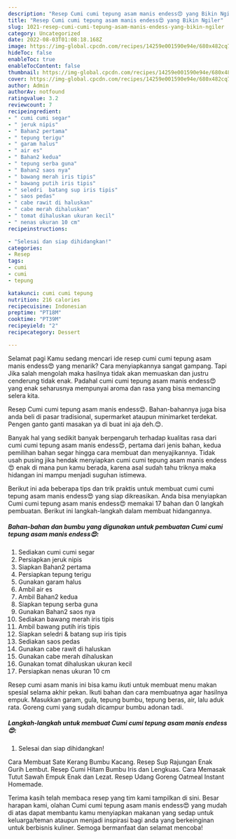 ```yaml
---
description: "Resep Cumi cumi tepung asam manis endess😍 yang Bikin Ngiler"
title: "Resep Cumi cumi tepung asam manis endess😍 yang Bikin Ngiler"
slug: 1021-resep-cumi-cumi-tepung-asam-manis-endess-yang-bikin-ngiler
category: Uncategorized
date: 2022-08-03T01:08:18.168Z
image: https://img-global.cpcdn.com/recipes/14259e001590e94e/680x482cq70/cumi-cumi-tepung-asam-manis-endess-foto-resep-utama.jpg
hideToc: false
enableToc: true
enableTocContent: false
thumbnail: https://img-global.cpcdn.com/recipes/14259e001590e94e/680x482cq70/cumi-cumi-tepung-asam-manis-endess-foto-resep-utama.jpg
cover: https://img-global.cpcdn.com/recipes/14259e001590e94e/680x482cq70/cumi-cumi-tepung-asam-manis-endess-foto-resep-utama.jpg
author: Admin
authorAv: notfound
ratingvalue: 3.2
reviewcount: 7
recipeingredient:
- " cumi cumi segar"
- " jeruk nipis"
- " Bahan2 pertama"
- " tepung terigu"
- " garam halus"
- " air es"
- " Bahan2 kedua"
- " tepung serba guna"
- " Bahan2 saos nya"
- " bawang merah iris tipis"
- " bawang putih iris tipis"
- " seledri  batang sup iris tipis"
- " saos pedas"
- " cabe rawit di haluskan"
- " cabe merah dihaluskan"
- " tomat dihaluskan ukuran kecil"
- " nenas ukuran 10 cm"
recipeinstructions:

- "Selesai dan siap dihidangkan!"
categories:
- Resep
tags:
- cumi
- cumi
- tepung

katakunci: cumi cumi tepung 
nutrition: 216 calories
recipecuisine: Indonesian
preptime: "PT18M"
cooktime: "PT39M"
recipeyield: "2"
recipecategory: Dessert

---
```



Selamat pagi Kamu sedang mencari ide resep cumi cumi tepung asam manis endess😍 yang menarik? Cara menyiapkannya sangat gampang. Tapi Jika salah mengolah maka hasilnya tidak akan memuaskan dan justru cenderung tidak enak. Padahal cumi cumi tepung asam manis endess😍 yang enak seharusnya mempunyai aroma dan rasa yang bisa memancing selera kita.


Resep Cumi cumi tepung asam manis endess😍. Bahan-bahannya juga bisa anda beli di pasar tradisional, supermarket ataupun minimarket terdekat. Pengen ganto ganti masakan ya di buat ini aja deh.😊.

Banyak hal yang sedikit banyak berpengaruh terhadap kualitas rasa dari cumi cumi tepung asam manis endess😍, pertama dari jenis bahan, kedua pemilihan bahan segar hingga cara membuat dan menyajikannya. Tidak usah pusing jika hendak menyiapkan cumi cumi tepung asam manis endess😍 enak di mana pun kamu berada, karena asal sudah tahu triknya maka hidangan ini mampu menjadi suguhan istimewa.


Berikut ini ada beberapa tips dan trik praktis untuk membuat cumi cumi tepung asam manis endess😍 yang siap dikreasikan. Anda bisa menyiapkan Cumi cumi tepung asam manis endess😍 memakai 17 bahan dan 0 langkah pembuatan. Berikut ini langkah-langkah dalam membuat hidangannya.

<!--inarticleads1-->

##### Bahan-bahan dan bumbu yang digunakan untuk pembuatan Cumi cumi tepung asam manis endess😍:

1. Sediakan  cumi cumi segar
1. Persiapkan  jeruk nipis
1. Siapkan  Bahan2 pertama
1. Persiapkan  tepung terigu
1. Gunakan  garam halus
1. Ambil  air es
1. Ambil  Bahan2 kedua
1. Siapkan  tepung serba guna
1. Gunakan  Bahan2 saos nya
1. Sediakan  bawang merah iris tipis
1. Ambil  bawang putih iris tipis
1. Siapkan  seledri &amp; batang sup iris tipis
1. Sediakan  saos pedas
1. Gunakan  cabe rawit di haluskan
1. Gunakan  cabe merah dihaluskan
1. Gunakan  tomat dihaluskan ukuran kecil
1. Persiapkan  nenas ukuran 10 cm


Resep cumi asam manis ini bisa kamu ikuti untuk membuat menu makan spesial selama akhir pekan. Ikuti bahan dan cara membuatnya agar hasilnya empuk. Masukkan garam, gula, tepung bumbu, tepung beras, air, lalu aduk rata. Goreng cumi yang sudah dicampur bumbu adonan tadi. 

<!--inarticleads2-->

##### Langkah-langkah untuk membuat Cumi cumi tepung asam manis endess😍:


1. Selesai dan siap dihidangkan!

Cara Membuat Sate Kerang Bumbu Kacang. Resep Sup Rajungan Enak Gurih Lembut. Resep Cumi Hitam Bumbu Iris dan Lengkuas. Cara Memasak Tutut Sawah Empuk Enak dan Lezat. Resep Udang Goreng Oatmeal Instant Homemade. 

Terima kasih telah membaca resep yang tim kami tampilkan di sini. Besar harapan kami, olahan Cumi cumi tepung asam manis endess😍 yang mudah di atas dapat membantu kamu menyiapkan makanan yang sedap untuk keluarga/teman ataupun menjadi inspirasi bagi anda yang berkeinginan untuk berbisnis kuliner. Semoga bermanfaat dan selamat mencoba!
